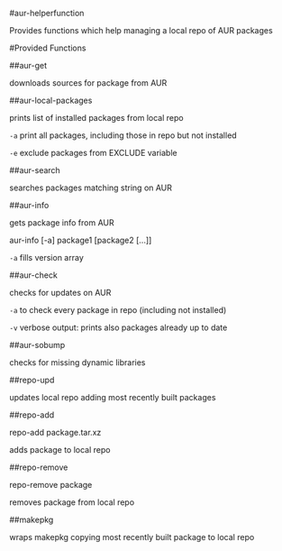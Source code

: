 
#aur-helperfunction



Provides functions which help managing a local repo of AUR packages



#Provided Functions

##aur-get 

downloads sources for package from AUR

##aur-local-packages 

prints list of installed packages from local repo

`-a` print all packages, including those in repo but not installed

`-e` exclude packages from EXCLUDE variable

##aur-search 

searches packages matching string on AUR

##aur-info 

gets package info from AUR

aur-info [-a] package1 [package2 [...]]

`-a` fills version array

##aur-check 

checks for updates on AUR

`-a` to check every package in repo (including not installed)

`-v` verbose output: prints also packages already up to date

##aur-sobump 

checks for missing dynamic libraries

##repo-upd 

updates local repo adding most recently built packages

##repo-add 

repo-add package.tar.xz

adds package to local repo

##repo-remove 

repo-remove package

removes package from local repo

##makepkg 

wraps makepkg copying most recently built package to local repo
